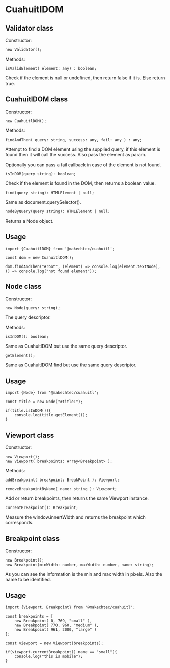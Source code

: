 # CuahuitlDOM #

## Validator class ## 

Constructor:

    new Validator();

Methods:

    isValidElement( element: any) : boolean;

Check if the element is null or undefined, then return false if it is. Else return true.

## CuahuitlDOM class ##

Constructor:

    new CuahuitlDOM();

Methods:

    findAndThen( query: string, success: any, fail: any ) : any;

Attempt to find a DOM element using the supplied query, if this element is found then it will call the success. Also pass the element as param.

Optionally you can pass a fail callback in case of the element is not found.

    isInDOM(query string): boolean;

Check if the element is found in the DOM, then returns a boolean value.

    find(query string): HTMLElement | null;

Same as document.querySelector().

    nodeByQuery(query string): HTMLElement | null;

Returns a Node object.

## Usage ##

    import {CuahuitlDOM} from '@makechtec/cuahuitl';

    const dom = new CuahuitlDOM();
    
    dom.findAndThen("#root", (element) => console.log(element.textNode), () => console.log("not found element"));


## Node class ##

Constructor: 

    new Node(query: string);

The query descriptor.

Methods:

    isInDOM(): boolean;

Same as CuahuitlDOM but use the same query descriptor.

    getElement();

Same as CuahuitlDOM.find but use the same query descriptor.

## Usage ##

    import {Node} from '@makechtec/cuahuitl';

    const title = new Node("#title1");

    if(title.isInDOM()){
        console.log(title.getElement());
    }

## Viewport class ##

Constructor:

    new Viewport();
    new Viewport( breakpoints: Array<Breakpoint> );

Methods:

    addBreakpoint( breakpoint: BreakPoint ): Viewport;

    removeBreakpointByName( name: string ): Viewport;

Add or return breakpoints, then returns the same Viewport instance.

    currentBreakpoint(): Breakpoint;

Measure the window.innertWidth and returns the breakpoint which corresponds.

## Breakpoint class ##

Constructor:

    new Breakpoint();
    new Breakpoint(minWidth: number, maxWidth: number, name: string);

As you can see the information is the min and max width in pixels. Also the name to be identified.

## Usage ##

    import {Viewport, Breakpoint} from '@makechtec/cuahuitl';

    const breakpoints = [
        new Breakpoint( 0, 769, "small" ),
        new Breakpoint( 770, 960, "medium" ),
        new Breakpoint( 961, 2000, "large" )
    ];

    const viewport = new Viewport(breakpoints);

    if(viewport.currentBreakpoint().name == "small"){
        console.log("this is mobile");
    }